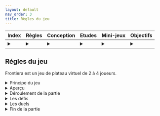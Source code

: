 ```yaml
---
layout: default
nav_order: 3
title: Règles du jeu
---
```

| Index | Règles | Conception | Etudes | Mini-jeux | Objectifs |
| --------- | --------- | --------- | --------- | --------- | --------- |
| <details><summary></summary>[°](https://github.com/Makerspace-Amiens/2024-FrontieraApp/blob/main/docs/index.md)</details> | <details><summary></summary>[°](https://github.com/Makerspace-Amiens/2024-FrontieraApp/blob/main/docs/R%C3%A8gles.md)</details> | <details><summary></summary>[°](https://github.com/Makerspace-Amiens/2024-FrontieraApp/blob/main/docs/conception.md)</details> | <details><summary></summary>[°](https://github.com/Makerspace-Amiens/2024-FrontieraApp/blob/main/docs/etudes.md)</details> | <details><summary></summary>[°](https://github.com/Makerspace-Amiens/2024-FrontieraApp/blob/main/docs/mini-jeux.md)</details> | <details><summary></summary>[°](https://github.com/Makerspace-Amiens/2024-FrontieraApp/blob/main/docs/objectifs.md)</details> |

## Régles du jeu
Frontiera est un jeu de plateau virtuel de 2 à 4 joueurs.

<details>
<summary>Principe du jeu</summary> 
 
 A chaque tour, un joueur reçoit un défi/duel. Il décide de mettre en jeu un nombre de cases territoire limité afin d'en gagner le double s'il réussit de défi/duel. S'il échoue, il perd les cases en jeu. Après le décompte des cases, c'est la fin du tour.

 
 La partie s'achève lorsque le temps est écoulé ou lorsqu'il ne reste qu'un seul joueur sur le plateau.
</details>

<details>
<summary>Aperçu</summary>
     
* *Le plateau* : le plateau de jeu est composé en tout de 49 cases territoire (cf *cases territoire*, *aperçu*). C'est dessus qu'évolueront les territoires des joueurs au cours de la partie.

 Sur chaque côté du plateau se trouve le camp d'un joueur, duquel il débute la partie.

 
* *Les couleurs* : à chaque joueur est attribué une couleur durant la partie. Il en existe 4 : jaune, rouge, vert et bleu. Les cases territoire (cf *cases territoire*, *aperçu*) appartenant à un joueur prennent la couleur qui lui est associée.

    
* *Les cases territoire* : le plateau est composé de cases lumineuses appelées *cases territoire*. Elles représentent les zones dîtes **occupées**, appartenant aux joueurs, de couleurs différentes (cf *couleurs*, *aperçu*), et les zones dîtes **neutres**, qui n'appartiennent à aucun joueur. Elles sont incolores.

    
* *Les cartes défi* : les cartes défi sont tirées au hasard par les joueurs à chaque tour. Elles indiquent le nombre maximum de cases territoire pouvant être mises en jeu, ainsi que le défi à relever.
    
 Une fois que le nombre de cases mises en jeu est selectionné, le défi se lance. (cf *défi*, *déroulement de la partie*)

 
 * *Les cartes duel* : lorsque des joueurs se provoquent en duel, une carte duel est tirée. Elle indique le nombre de cases mises en jeu, ainsi que le duel à relever. Les joueurs ne peuvent pas décider du nombre de cases qu'ils souhaitent mettre en jeu. Dans le cas où un joueur n'a pas assez de cases territoire, c'est la totalité des cases territoire qu'il lui reste qui sont mises en jeu.  
 Une fois les cases mises en jeu, le duel se lance. (cf *duel*, *déroulement de la partie*)  

</details>

<details>

 <summary>Déroulement de la partie</summary>
  
Une partie dure 10 à 15 minutes, et se déroule en tour par tour.


* *Mise en place* : chaque joueur lance un dé à 6 faces pour déterminer le nombre de case territoire avec lequel il commence. Elles sont ensuite répartie autour du camp de chaque joueur (cf *plateau*, *aperçu*).
 Le joueur ayant obtenu le moins de territoire commence, le jeu tourne dans le sens horaire.

  <summary>Déroulement d'un tour</summary>

  
  1. *Défi ou Duel ?*
       
       Le joueur actif indique, dans le cas où c'est possible, s'il souhaite provoquer un joueur en duel (cf *duel*, *déroulement de la partie*). Dans ce cas, il reçoit une carte duel (cf *cartes duel*, *aperçu*).


     Autrement, le joueur actif tire une carte défi (cf *cartes défi*, *aperçu*).

     Lorsqu'il ne reste plus de territoire neutre, le jeu propose directement au joueur actif un duel.

  3. *Mise en jeu*
       
       Dans le cas d'un défi, le joueur actif met en jeu un nombre de cases territoire (cf *cases territoire*, *aperçu*) allant de 1 au nombre indiqué sur la carte défi (cf *cartes défi*, *aperçu*).
 
     
     Dans le cas d'un duel, les cases mises en jeu sont automatiquement celles indiquées sur la carte duel (cf *cartes duel*, *aperçu*).

     Puis le ou les joueurs actifs relèvent le défi ou le duel (cf *défi* et *duel*, *déroulement de la partie*).

  5. *Gagner ou perde le défi/duel*
         
       Lorsqu'un joueur gagne un défi, il gagne le double de ses cases mises en jeu. Ces cases prennent alors la couleur du joueur.

       Lorsqu'un joueur perd un défi, il perd les cases mises en jeu. Ces cases deviennent incolores sur le plateau.

       Lorsqu'un joueur gagne un duel, il gagne le nombre de cases mises en jeu provenant du territoire adverse.

       Lorsqu'un joueur perd un duel, il cède le nombre de cases mises en jeu à l'adversaire.

    Une fois le décompte de cases effectué, c'est la fin du tour.

</details>

<details>
<summary>Les défis</summary> 
 Lorsqu'un joueur convoite des cases territoire neutres (cf *cases territoire*, *aperçu*), il relève un défi. Il s'agit de mini-jeux solos, pouvant prendre diverses formes : questions-réponses, motifs à reproduire, énigmes à résoudre... ils sont variés et intéractifs !

</details>

<details>
<summary>Les duels</summary> 
 Lorsqu'un joueur convoite une zone occupée (cf *cases territoire*, *aperçu*), **adjacente à son territoire**, il peut provoquer le joueur adverse en duel. Les deux joueurs reçoivent alors une carte duel (cf *cartes duel*, *aperçu*). Le joueur gagnant remporte le nombre de cases territoire indiqué sur la carte duel, provenant du territoire du perdant. 

Les duels sont des mini-jeux multijoueurs variés : courses, labyrinthe, morpion...

</details>

<details>
<summary>Fin de la partie</summary>
La partie s'achève dans deux cas.
  
  1. Lorsque le temps est écoulé, le dernier tour se termine et le nombre de cases territoire de chaque joueur est compté pour déterminer le gagnant.

 
  2. Lorsqu'un seul joueur reste en jeu. Il possède alors toutes les cases territoire du plateau, c'est un knock out !
      
 
Le joueur gagnant est celui qui possède le plus de cases territoire.
</details>
